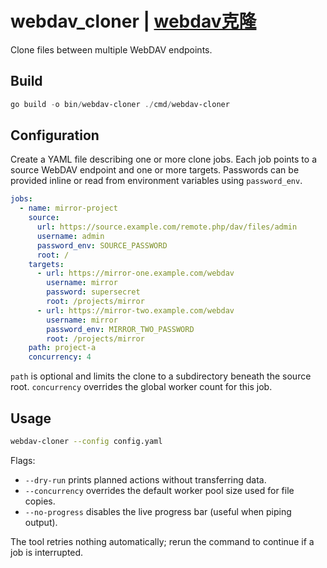 # webdav_cloner | [webdav克隆](docs\README_zh.md)
Clone files between multiple WebDAV endpoints.

## Build

```powershell
go build -o bin/webdav-cloner ./cmd/webdav-cloner
```

## Configuration

Create a YAML file describing one or more clone jobs. Each job points to a source WebDAV endpoint and one or more targets. Passwords can be provided inline or read from environment variables using `password_env`.

```yaml
jobs:
  - name: mirror-project
    source:
      url: https://source.example.com/remote.php/dav/files/admin
      username: admin
      password_env: SOURCE_PASSWORD
      root: /
    targets:
      - url: https://mirror-one.example.com/webdav
        username: mirror
        password: supersecret
        root: /projects/mirror
      - url: https://mirror-two.example.com/webdav
        username: mirror
        password_env: MIRROR_TWO_PASSWORD
        root: /projects/mirror
    path: project-a
    concurrency: 4
```

`path` is optional and limits the clone to a subdirectory beneath the source root. `concurrency` overrides the global worker count for this job.

## Usage

```bash
webdav-cloner --config config.yaml
```

Flags:

- `--dry-run` prints planned actions without transferring data.
- `--concurrency` overrides the default worker pool size used for file copies.
- `--no-progress` disables the live progress bar (useful when piping output).

The tool retries nothing automatically; rerun the command to continue if a job is interrupted.
